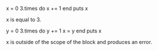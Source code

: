 x = 0
3.times do
  x += 1
end
puts x


x is equal to 3.


y = 0
3.times do
  y += 1
  x = y
end
puts x

x is outside of the scope of the block and produces an error.
